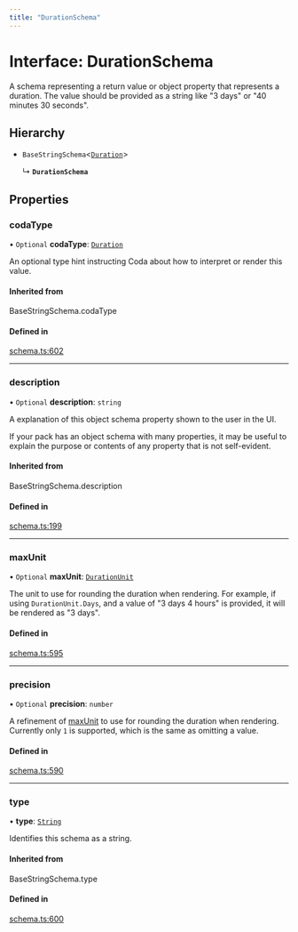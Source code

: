 ```yaml
---
title: "DurationSchema"
---
```

# Interface: DurationSchema

A schema representing a return value or object property that represents a duration. The value
should be provided as a string like "3 days" or "40 minutes 30 seconds".

## Hierarchy

- `BaseStringSchema`<[`Duration`](../enums/ValueHintType.md#duration)\>

  ↳ **`DurationSchema`**

## Properties

### codaType

• `Optional` **codaType**: [`Duration`](../enums/ValueHintType.md#duration)

An optional type hint instructing Coda about how to interpret or render this value.

#### Inherited from

BaseStringSchema.codaType

#### Defined in

[schema.ts:602](https://github.com/coda/packs-sdk/blob/main/schema.ts#L602)

___

### description

• `Optional` **description**: `string`

A explanation of this object schema property shown to the user in the UI.

If your pack has an object schema with many properties, it may be useful to
explain the purpose or contents of any property that is not self-evident.

#### Inherited from

BaseStringSchema.description

#### Defined in

[schema.ts:199](https://github.com/coda/packs-sdk/blob/main/schema.ts#L199)

___

### maxUnit

• `Optional` **maxUnit**: [`DurationUnit`](../enums/DurationUnit.md)

The unit to use for rounding the duration when rendering. For example, if using `DurationUnit.Days`,
and a value of "3 days 4 hours" is provided, it will be rendered as "3 days".

#### Defined in

[schema.ts:595](https://github.com/coda/packs-sdk/blob/main/schema.ts#L595)

___

### precision

• `Optional` **precision**: `number`

A refinement of [maxUnit](DurationSchema.md#maxunit) to use for rounding the duration when rendering.
Currently only `1` is supported, which is the same as omitting a value.

#### Defined in

[schema.ts:590](https://github.com/coda/packs-sdk/blob/main/schema.ts#L590)

___

### type

• **type**: [`String`](../enums/ValueType.md#string)

Identifies this schema as a string.

#### Inherited from

BaseStringSchema.type

#### Defined in

[schema.ts:600](https://github.com/coda/packs-sdk/blob/main/schema.ts#L600)
